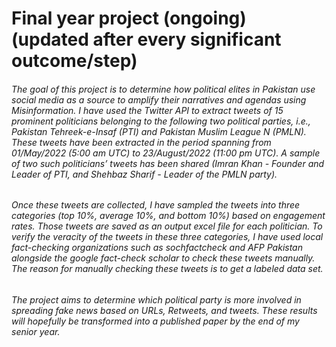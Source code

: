 # Final year project (ongoing) (updated after every significant outcome/step)

###### The goal of this project is to determine how political elites in Pakistan use social media as a source to amplify their narratives and agendas using Misinformation. I have used the Twitter API to extract tweets of 15 prominent politicians belonging to the following two political parties, i.e., Pakistan Tehreek-e-Insaf (PTI) and Pakistan Muslim League N (PMLN). These tweets have been extracted in the period spanning from 01/May/2022 (5:00 am UTC) to 23/August/2022 (11:00 pm UTC). A sample of two such politicians’ tweets has been shared (Imran Khan - Founder and Leader of PTI, and Shehbaz Sharif - Leader of the PMLN party).  

###### Once these tweets are collected, I have sampled the tweets into three categories (top 10%, average 10%, and bottom 10%) based on engagement rates. Those tweets are saved as an output excel file for each politician. To verify the veracity of the tweets in these three categories, I have used local fact-checking organizations such as sochfactcheck and AFP Pakistan alongside the google fact-check scholar to check these tweets manually. The reason for manually checking these tweets is to get a labeled data set. 

###### The project aims to determine which political party is more involved in spreading fake news based on URLs, Retweets, and tweets. These results will hopefully be transformed into a published paper by the end of my senior year.  
